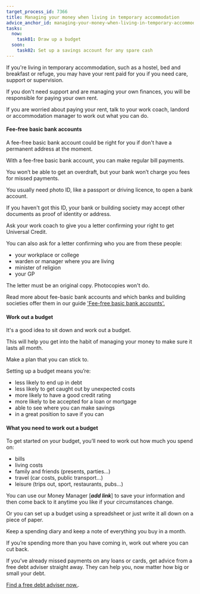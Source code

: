 ```yaml
---
target_process_id: 7366
title: Managing your money when living in temporary accommodation
advice_anchor_id: managing-your-money-when-living-in-temporary-accommodation
tasks:
  now:
    task01: Draw up a budget
  soon:
    task02: Set up a savings account for any spare cash
---
```

If you're living in temporary accommodation, such as a hostel, bed and breakfast or refuge, you may have your rent paid for you if you need care, support or supervision.

If you don't need support and are managing your own finances, you will be responsible for paying your own rent.

If you are worried about paying your rent, talk to your work coach, landord or accommodation manager to work out what you can do.

#### Fee-free basic bank accounts
A fee-free basic bank account could be right for you if don't have a permanent address at the moment.

With a fee-free basic bank account, you can make regular bill payments.

You won’t be able to get an overdraft, but your bank won’t charge you fees for missed payments.

You usually need photo ID, like a passport or driving licence, to open a bank account.

If you haven't got this ID, your bank or building society may accept other documents as proof of identity or address.

Ask your work coach to give you a letter confirming your right to get Universal Credit.

You can also ask for a letter confirming who you are from these people:
* your workplace or college
* warden or manager where you are living
* minister of religion
* your GP

The letter must be an original copy. Photocopies won't do.

Read more about fee-basic bank accounts and which banks and building societies offer them
in our guide ['Fee-free basic bank accounts'.](https://www.moneyadviceservice.org.uk/en/articles/basic-bank-accounts)

#### Work out a budget
It's a good idea to sit down and work out a budget.

This will help you get into the habit of managing your money to make sure it lasts all month.

Make a plan that you can stick to.

Setting up a budget means you’re:
* less likely to end up in debt
* less likely to get caught out by unexpected costs
* more likely to have a good credit rating
* more likely to be accepted for a loan or mortgage
* able to see where you can make savings
* in a great position to save if you can

#### What you need to work out a budget
To get started on your budget, you’ll need to work out how much you spend on:
* bills
* living costs
* family and friends (presents, parties…)
* travel (car costs, public transport…)
* leisure (trips out, sport, restaurants, pubs…)

You can use our Money Manager [***add link***] to save your information and then come back to it anytime you like if your circumstances change.

Or you can set up a budget using a spreadsheet or just write it all down on a piece of paper.

Keep a spending diary and keep a note of everything you buy in a month.

If you’re spending more than you have coming in, work out where you can cut back.

If you’ve already missed payments on any loans or cards, get advice from a free debt adviser straight away. They can help you, now matter how big or small your debt.

[Find a free debt adviser now.](https://www.moneyadviceservice.org.uk/en/tools/debt-advice-locator).
